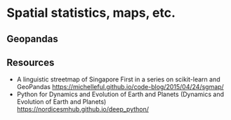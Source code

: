 # Spatial statistics, maps, etc.


## Geopandas

## Resources

- A linguistic streetmap of Singapore
First in a series on scikit-learn and GeoPandas <https://michelleful.github.io/code-blog/2015/04/24/sgmap/>
- Python for Dynamics and Evolution of Earth and Planets (Dynamics and Evolution of Earth and Planets) <https://nordicesmhub.github.io/deep_python/>
